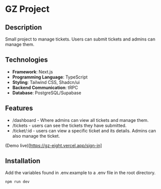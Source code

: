 
# GZ Project

## Description

Small project to manage tickets. Users can submit tickets and admins can manage them.

## Technologies

- **Framework**: Next.js
- **Programming Language**: TypeScript
- **Styling**: Tailwind CSS, Shadcn/ui
- **Backend Communication**: tRPC
- **Database**: PostgreSQL/Supabase

## Features

- /dashboard - Where admins can view all tickets and manage them.
- /tickets - users can see the tickets they have submitted.
- /ticket/:id - users can view a specific ticket and its details. Admins can also manage the ticket.

(Demo live)[https://gz-eight.vercel.app/sign-in]

## Installation

Add the variables found in .env.example to a .env file in the root directory.

```bash
npm run dev
```
